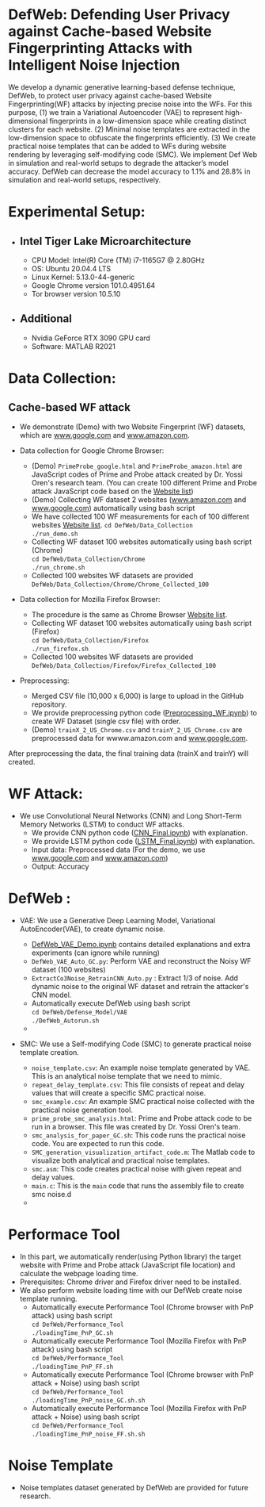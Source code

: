 # DefWeb: Defending User Privacy against Cache-based Website Fingerprinting Attacks with Intelligent Noise Injection
We develop a dynamic generative learning-based defense technique, DefWeb, to protect user privacy against cache-based Website Fingerprinting(WF) attacks by injecting precise noise into the WFs. For this purpose, (1) we train a Variational Autoencoder (VAE) to represent high-dimensional fingerprints in a low-dimension space while creating distinct clusters for each website. (2) Minimal noise templates are extracted in the low-dimension space to obfuscate the fingerprints efficiently. (3) We create practical noise templates that can be added to WFs during website rendering by leveraging self-modifying code (SMC). We implement Def Web in simulation and real-world setups to degrade the attacker’s model accuracy. DefWeb can decrease the model accuracy to 1.1% and 28.8% in simulation and real-world setups, respectively.  

# Experimental Setup:
- ## Intel Tiger Lake Microarchitecture
  * CPU Model: Intel(R) Core (TM) i7-1165G7 @ 2.80GHz
  * OS: Ubuntu 20.04.4 LTS
  * Linux Kernel: 5.13.0-44-generic
  * Google Chrome version 101.0.4951.64
  * Tor browser version 10.5.10
- ## Additional 
  * Nvidia GeForce RTX 3090 GPU card
  * Software: MATLAB R2021


# Data Collection:
## Cache-based WF attack 
<!---- (Robust Website Fingerprinting Through the Cache Occupancy Channel)
   For collecting Website Fingerprints for different websites, follow the steps mentioned below:<br/>
  * For the offline phase, the attacker can change the cache size in his device to match the victim's device and collect data, which will be employed to train the ML model. 
  -->
- We demonstrate (Demo) with two Website Fingerprint (WF) datasets, which are www.google,com and www.amazon.com.
- Data collection for Google Chrome Browser:
  * (Demo) `PrimeProbe_google.html` and `PrimeProbe_amazon.html` are JavaScript codes of Prime and Probe attack created by Dr. Yossi Oren's research team. (You can create 100 different Prime and Probe attack JavaScript code based on the [Website list](https://github.com/hunie-son/DefWeb/blob/main/Data_Collection/website_list.txt))
  * (Demo) Collecting WF dataset 2 websites (www.amazon.com and www.google.com) automatically using bash script  <br/>
  * We have collected 100 WF measurements for each of 100 different websites [Website list](https://github.com/hunie-son/DefWeb/blob/main/Data_Collection/website_list.txt).
  `cd DefWeb/Data_Collection`<br/>
  `./run_demo.sh`<br/>
  * Collecting WF dataset 100 websites automatically using bash script (Chrome) <br/>
  `cd DefWeb/Data_Collection/Chrome`<br/>
  `./run_chrome.sh`<br/>
   * Collected 100 websites WF datasets are provided `DefWeb/Data_Collection/Chrome/Chrome_Collected_100`

- Data collection for Mozilla Firefox Browser:
  * The procedure is the same as Chrome Browser [Website list](https://github.com/hunie-son/DefWeb/blob/main/Data_Collection/website_list.txt). <br/>
   * Collecting WF dataset 100 websites automatically using bash script (Firefox) <br/>
  `cd DefWeb/Data_Collection/Firefox`<br/>
  `./run_firefox.sh`<br/>
   * Collected 100 websites WF datasets are provided `DefWeb/Data_Collection/Firefox/Firefox_Collected_100`

- Preprocessing:
  * Merged CSV file (10,000 x 6,000) is large to upload in the GitHub repository.
  * We provide preprocessing python code ([Preprocessing_WF.ipynb](https://github.com/hunie-son/DefWeb/blob/main/Data_Collection/Preprocessing_WF.ipynb)) to create WF Dataset (single csv file) with order.
  * (Demo) `trainX_2_US_Chrome.csv` and `trainY_2_US_Chrome.csv` are preprocessed data for wwww.amazon.com and www.google.com. 

After preprocessing the data, the final training data (trainX and trainY) will created.


# WF Attack:
- We use Convolutional Neural Networks (CNN) and Long Short-Term Memory Networks (LSTM) to conduct WF attacks.
   * We provide CNN python code ([CNN_Final.ipynb](https://github.com/hunie-son/DefWeb/blob/main/Attack_Model/CNN_Final.ipynb)) with explanation.
   * We provide LSTM python code ([LSTM_Final.ipynb](https://github.com/hunie-son/DefWeb/blob/main/Attack_Model/LSTM_Final.ipynb)) with explanation.
   * Input data: Preprocessed data (For the demo, we use www.google.com and www.amazon.com)
   * Output: Accuracy
  
<!----
### Instruction to run:
- Offline phase: CNN
-->

# DefWeb :
- VAE: We use a Generative Deep Learning Model, Variational AutoEncoder(VAE), to create dynamic noise.
  * [DefWeb_VAE_Demo.ipynb](https://github.com/hunie-son/DefWeb/blob/main/Defense_Model/VAE/DefWeb_VAE_Demo.ipynb) contains detailed explanations and extra experiments (can ignore while running)
  * `DefWeb_VAE_Auto_GC.py`:  Perform VAE and reconstruct the Noisy WF dataset (100 websites) 
  * `ExtractCo3Noise_RetrainCNN_Auto.py` : Extract 1/3 of noise. Add dynamic noise to the original WF dataset and retrain the attacker's CNN model.
  * Automatically execute DefWeb using bash script <br/>
  `cd DefWeb/Defense_Model/VAE`<br/>
  `./DefWeb_Autorun.sh`<br/> 
  * 
    
- SMC: We use a Self-modifying Code (SMC) to generate practical noise template creation.
  * `noise_template.csv`: An example noise template generated by VAE. This is an analytical noise template that we need to mimic.
  * `repeat_delay_template.csv`: This file consists of repeat and delay values that will create a specific SMC practical noise.
  * `smc_example.csv`: An example SMC practical noise collected with the practical noise generation tool.
  * `prime_probe_smc_analysis.html`: Prime and Probe attack code to be run in a browser. This file was created by Dr. Yossi Oren's team.
  * `smc_analysis_for_paper_GC.sh`: This code runs the practical noise code. You are expected to run this code.
  * `SMC_generation_visualization_artifact_code.m`: The Matlab code to visualize both analytical and practical noise templates.
  * `smc.asm`: This code creates practical noise with given repeat and delay values.
  * `main.c`: This is the `main` code that runs the assembly file to create smc noise.d
  * 
<!----
## Instruction to run:
- Offline phase: VAE with two cluster->  
- Figure Google -> Amazone figure


## SMC generated precise noise Template:
-->

# Performace Tool
- In this part, we automatically render(using Python library) the target website with Prime and Probe attack (JavaScript file location) and calculate the webpage loading time.
- Prerequisites: Chrome driver and Firefox driver need to be installed.
- We also perform website loading time with our DefWeb create noise template running.
  * Automatically execute Performance Tool (Chrome browser with PnP attack) using bash script <br/>
  `cd DefWeb/Performance_Tool`<br/>
  `./loadingTime_PnP_GC.sh`<br/>
  * Automatically execute Performance Tool (Mozilla Firefox with PnP attack) using bash script <br/>
  `cd DefWeb/Performance_Tool`<br/>
  `./loadingTime_PnP_FF.sh`<br/>
  * Automatically execute Performance Tool (Chrome browser with PnP attack + Noise) using bash script <br/>
  `cd DefWeb/Performance_Tool`<br/>
  `./loadingTime_PnP_noise_GC.sh.sh`<br/>
  * Automatically execute Performance Tool (Mozilla Firefox with PnP attack + Noise) using bash script <br/>
  `cd DefWeb/Performance_Tool`<br/>
  `./loadingTime_PnP_noise_FF.sh.sh`<br/> 

    
# Noise Template
- Noise templates dataset generated by DefWeb are provided for future research.
  
<!---- 
## Instruction to run:
-->
